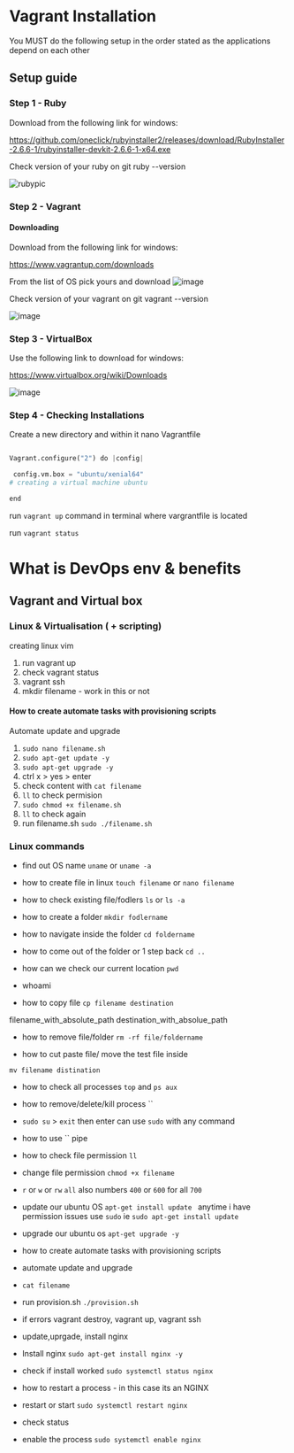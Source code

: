 # Vagrant Installation 

You MUST do the following setup in the order stated as the applications depend on each other 

## Setup guide

### Step 1 - Ruby
Download from the following link for windows:

https://github.com/oneclick/rubyinstaller2/releases/download/RubyInstaller-2.6.6-1/rubyinstaller-devkit-2.6.6-1-x64.exe

Check version of your ruby on git
ruby --version

![rubypic](https://user-images.githubusercontent.com/104793540/184134293-c246ecb9-ea59-4a26-bb5d-8d3f31c585d2.PNG)



### Step 2 - Vagrant
#### Downloading 
Download from the following link for windows:

https://www.vagrantup.com/downloads

From the list of OS pick yours and download 
![image](https://user-images.githubusercontent.com/104793540/184134469-596b439b-dc51-4648-92af-cb6d493e782e.png)

Check version of your vagrant on git
vagrant --version

![image](https://user-images.githubusercontent.com/104793540/184136250-f3f3dd5e-fefc-40b9-8d9e-a45ec3c0b3f2.png)


### Step 3 - VirtualBox 
Use the following link to download for windows:

https://www.virtualbox.org/wiki/Downloads 

![image](https://user-images.githubusercontent.com/104793540/184135055-a9cdd357-e4a0-40ff-8be1-53c7a807ebc1.png)

### Step 4 - Checking Installations 
Create a new directory and within it nano Vagrantfile 
```python 

Vagrant.configure("2") do |config|

 config.vm.box = "ubuntu/xenial64"
# creating a virtual machine ubuntu 

end

```
run `vagrant up` command in terminal where vargrantfile is located 

run `vagrant status`
# What is DevOps env & benefits 
## Vagrant and Virtual box
### Linux & Virtualisation ( + scripting)
creating linux vim 
1. run vagrant up 
2. check vagrant status 
3. vagrant ssh
4. mkdir filename - work in this or not

#### How to create automate tasks with provisioning scripts 

Automate update and upgrade 
1. `sudo nano filename.sh`
2. `sudo apt-get update -y`
3. `sudo apt-get upgrade -y`
4. ctrl x > yes > enter 
5. check content with `cat filename`
6. `ll` to check permision 
7. `sudo chmod +x filename.sh` 
8. `ll` to check again 
9. run filename.sh `sudo ./filename.sh`

### Linux commands

- find out OS name 
`uname` or `uname -a`

- how to create file in linux 
`touch filename` or `nano filename`

- how to check existing file/fodlers
`ls` or `ls -a`

- how to create a folder `mkdir fodlername`

- how to navigate inside the folder `cd foldername`

- how to come out of the folder or 1 step back `cd ..`

- how can we check our current location `pwd`
- whoami 

- how to copy file `cp filename destination`

filename_with_absolute_path 
destination_with_absolue_path

- how to remove file/folder `rm -rf file/foldername`

- how to cut paste file/ move the test file inside 

`mv filename distination`

- how to check all processes `top` and `ps aux`

- how to remove/delete/kill process ``

- `sudo su` > `exit` then enter 
can use `sudo` with any command 

- how to use `` pipe 
- how to check file permission `ll`
- change file permission `chmod +x filename`
- `r` or `w` or `rw` `all` also numbers `400` or `600` for all `700`

- update our ubuntu  OS `apt-get install update `
anytime i have permission issues use `sudo` ie `sudo apt-get install update`

- upgrade our ubuntu os 
`apt-get upgrade -y`

- how to create automate tasks with provisioning scripts 
- automate update and upgrade 

- `cat filename`

- run provision.sh `./provision.sh`


- if errors vagrant destroy, vagrant up, vagrant ssh  
- update,uprgade, install nginx
- Install nginx `sudo apt-get install nginx -y`
- check if install worked `sudo systemctl status nginx `
- how to restart a process - in this case its an NGINX
- restart or start `sudo systemctl restart nginx`
- check status
- enable the process `sudo systemctl enable nginx`